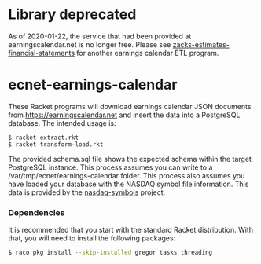 # Library deprecated
As of 2020-01-22, the service that had been provided at earningscalendar.net is no longer free. Please see [zacks-estimates-financial-statements](https://github.com/evdubs/zacks-estimates-financial-statements) for another earnings calendar ETL program.

# ecnet-earnings-calendar
These Racket programs will download earnings calendar JSON documents from https://earningscalendar.net and insert the
data into a PostgreSQL database. The intended usage is:

```
$ racket extract.rkt
$ racket transform-load.rkt
```

The provided schema.sql file shows the expected schema within the target PostgreSQL instance. This process assumes you 
can write to a /var/tmp/ecnet/earnings-calendar folder. This process also assumes you have loaded your database with the NASDAQ 
symbol file information. This data is provided by the [nasdaq-symbols](https://github.com/evdubs/nasdaq-symbols) project.

### Dependencies

It is recommended that you start with the standard Racket distribution. With that, you will need to install the following packages:

```bash
$ raco pkg install --skip-installed gregor tasks threading
```
